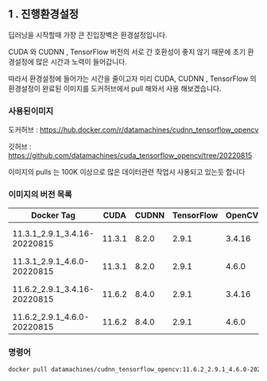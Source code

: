 
## **1 . 진행환경설정**

딥러닝을 시작할때 가장 큰 진입장벽은 환경설정입니다.

CUDA 와 CUDNN , TensorFlow 버전의 서로 간 호환성이 좋지 않기 때문에 초기 환경설정에 많은 시간과 노력이 들어갑니다.

따라서 환경설정에 들어가는 시간을 줄이고자 미리 CUDA, CUDNN , TensorFlow 의 환경설정이 완료된 이미지를 도커허브에서 pull 해와서 사용 해보겠습니다.

### 사용된이미지

도커허브 : https://hub.docker.com/r/datamachines/cudnn_tensorflow_opencv

깃허브 : https://github.com/datamachines/cuda_tensorflow_opencv/tree/20220815

이미지의 pulls 는 100K 이상으로 많은 데이터관련 작업시 사용되고 있는듯 합니다

### 이미지의 버전 목록

| Docker Tag | CUDA | CUDNN | TensorFlow | OpenCV | Ubuntu | Github Link | OpenCV  | TensorFlow  | FFmpeg  | PyTorch  |
| --- | --- | --- | --- | --- | --- | --- | --- | --- | --- | --- |
| 11.3.1_2.9.1_3.4.16-20220815 | 11.3.1 | 8.2.0 | 2.9.1 | 3.4.16 | 20.04 | https://github.com/datamachines/cuda_tensorflow_opencv/tree/20220815 | https://github.com/datamachines/cuda_tensorflow_opencv/blob/master/BuildInfo/cudnn_tensorflow_opencv-11.3.1_2.9.1_3.4.16-20220815/cudnn_tensorflow_opencv-11.3.1_2.9.1_3.4.16-20220815-OpenCV.txt | https://github.com/datamachines/cuda_tensorflow_opencv/blob/master/BuildInfo/cudnn_tensorflow_opencv-11.3.1_2.9.1_3.4.16-20220815/cudnn_tensorflow_opencv-11.3.1_2.9.1_3.4.16-20220815-TensorFlow.txt | https://github.com/datamachines/cuda_tensorflow_opencv/blob/master/BuildInfo/cudnn_tensorflow_opencv-11.3.1_2.9.1_3.4.16-20220815/cudnn_tensorflow_opencv-11.3.1_2.9.1_3.4.16-20220815-FFmpeg.txt | https://github.com/datamachines/cuda_tensorflow_opencv/blob/master/BuildInfo/cudnn_tensorflow_opencv-11.3.1_2.9.1_3.4.16-20220815/cudnn_tensorflow_opencv-11.3.1_2.9.1_3.4.16-20220815-PyTorch.txt |
| 11.3.1_2.9.1_4.6.0-20220815 | 11.3.1 | 8.2.0 | 2.9.1 | 4.6.0 | 20.04 | https://github.com/datamachines/cuda_tensorflow_opencv/tree/20220815 | https://github.com/datamachines/cuda_tensorflow_opencv/blob/master/BuildInfo/cudnn_tensorflow_opencv-11.3.1_2.9.1_4.6.0-20220815/cudnn_tensorflow_opencv-11.3.1_2.9.1_4.6.0-20220815-OpenCV.txt | https://github.com/datamachines/cuda_tensorflow_opencv/blob/master/BuildInfo/cudnn_tensorflow_opencv-11.3.1_2.9.1_4.6.0-20220815/cudnn_tensorflow_opencv-11.3.1_2.9.1_4.6.0-20220815-TensorFlow.txt | https://github.com/datamachines/cuda_tensorflow_opencv/blob/master/BuildInfo/cudnn_tensorflow_opencv-11.3.1_2.9.1_4.6.0-20220815/cudnn_tensorflow_opencv-11.3.1_2.9.1_4.6.0-20220815-FFmpeg.txt | https://github.com/datamachines/cuda_tensorflow_opencv/blob/master/BuildInfo/cudnn_tensorflow_opencv-11.3.1_2.9.1_4.6.0-20220815/cudnn_tensorflow_opencv-11.3.1_2.9.1_4.6.0-20220815-PyTorch.txt |
| 11.6.2_2.9.1_3.4.16-20220815 | 11.6.2 | 8.4.0 | 2.9.1 | 3.4.16 | 20.04 | https://github.com/datamachines/cuda_tensorflow_opencv/tree/20220815 | https://github.com/datamachines/cuda_tensorflow_opencv/blob/master/BuildInfo/cudnn_tensorflow_opencv-11.6.2_2.9.1_3.4.16-20220815/cudnn_tensorflow_opencv-11.6.2_2.9.1_3.4.16-20220815-OpenCV.txt | https://github.com/datamachines/cuda_tensorflow_opencv/blob/master/BuildInfo/cudnn_tensorflow_opencv-11.6.2_2.9.1_3.4.16-20220815/cudnn_tensorflow_opencv-11.6.2_2.9.1_3.4.16-20220815-TensorFlow.txt | https://github.com/datamachines/cuda_tensorflow_opencv/blob/master/BuildInfo/cudnn_tensorflow_opencv-11.6.2_2.9.1_3.4.16-20220815/cudnn_tensorflow_opencv-11.6.2_2.9.1_3.4.16-20220815-FFmpeg.txt | https://github.com/datamachines/cuda_tensorflow_opencv/blob/master/BuildInfo/cudnn_tensorflow_opencv-11.6.2_2.9.1_3.4.16-20220815/cudnn_tensorflow_opencv-11.6.2_2.9.1_3.4.16-20220815-PyTorch.txt |
| 11.6.2_2.9.1_4.6.0-20220815 | 11.6.2 | 8.4.0 | 2.9.1 | 4.6.0 | 20.04 | https://github.com/datamachines/cuda_tensorflow_opencv/tree/20220815 | https://github.com/datamachines/cuda_tensorflow_opencv/blob/master/BuildInfo/cudnn_tensorflow_opencv-11.6.2_2.9.1_4.6.0-20220815/cudnn_tensorflow_opencv-11.6.2_2.9.1_4.6.0-20220815-OpenCV.txt | https://github.com/datamachines/cuda_tensorflow_opencv/blob/master/BuildInfo/cudnn_tensorflow_opencv-11.6.2_2.9.1_4.6.0-20220815/cudnn_tensorflow_opencv-11.6.2_2.9.1_4.6.0-20220815-TensorFlow.txt | https://github.com/datamachines/cuda_tensorflow_opencv/blob/master/BuildInfo/cudnn_tensorflow_opencv-11.6.2_2.9.1_4.6.0-20220815/cudnn_tensorflow_opencv-11.6.2_2.9.1_4.6.0-20220815-FFmpeg.txt | https://github.com/datamachines/cuda_tensorflow_opencv/blob/master/BuildInfo/cudnn_tensorflow_opencv-11.6.2_2.9.1_4.6.0-20220815/cudnn_tensorflow_opencv-11.6.2_2.9.1_4.6.0-20220815-PyTorch.txt |

### 명령어

```bash
docker pull datamachines/cudnn_tensorflow_opencv:11.6.2_2.9.1_4.6.0-20220815
```